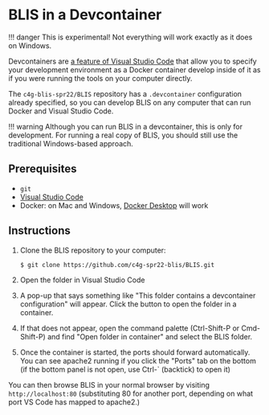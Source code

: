 # BLIS in a Devcontainer

!!! danger
    This is experimental! Not everything will work exactly as it does on Windows.

Devcontainers are [a feature of Visual Studio Code](https://code.visualstudio.com/docs/remote/create-dev-container) that allow you to specify your development environment as a Docker container develop inside of it as if you were running the tools on your computer directly.

The `c4g-blis-spr22/BLIS` repository has a `.devcontainer` configuration already specified, so you can develop BLIS on any computer that can run Docker and Visual Studio Code.

!!! warning
    Although you can run BLIS in a devcontainer, this is only for development. For running a real copy of BLIS, you should still use the traditional Windows-based approach.

## Prerequisites

* `git`
* [Visual Studio Code](https://code.visualstudio.com/)
* Docker: on Mac and Windows, [Docker Desktop](https://www.docker.com/products/docker-desktop) will work

## Instructions

1. Clone the BLIS repository to your computer:

    ```
    $ git clone https://github.com/c4g-spr22-blis/BLIS.git
    ```

1. Open the folder in Visual Studio Code
1. A pop-up that says something like "This folder contains a devcontainer configuration" will appear. Click the button to open the folder in a container.
1. If that does not appear, open the command palette (Ctrl-Shift-P or Cmd-Shift-P) and find "Open folder in container" and select the BLIS folder.
1. Once the container is started, the ports should forward automatically. You can see apache2 running if you click the "Ports" tab on the bottom (if the bottom panel is not open, use Ctrl-` (backtick) to open it)

You can then browse BLIS in your normal browser by visiting `http://localhost:80` (substituting 80 for another port, depending on what port VS Code has mapped to apache2.)